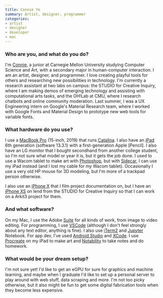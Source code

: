 ```yaml
---
title: Connie Ye
summary: Artist, designer, programmer
categories:
- artist
- designer
- developer
- mac
---
```


### Who are you, and what do you do?

I'm [Connie](https://connieye.com/ "Connie's website."), a junior at Carnegie Mellon University studying Computer Science and Art, with a secondary major in human-computer interaction. I am an artist, designer, and programmer. I love creating playful tools for others and researching new possibilities in technology. I'm currently a research assistant at two labs on campus: the STUDIO for Creative Inquiry, where I am making demos of emerging technology and assisting with computational arts tasks, and the OH!Lab at CMU, where I research chatbots and online community moderation. Last summer, I was a UX Engineering intern on Google's Material Research team, where I worked with Google Fonts and Material Design to prototype new web tools for variable fonts.

### What hardware do you use?

I use a [MacBook Pro][macbook-pro] (15-inch, 2019) that runs [Catalina][macos]. I also have an [iPad][] 6th generation (software 13.3.1) with a first-generation Apple [Pencil]. I also have an LG monitor that I bought secondhand from another college student, so I'm not sure what model or year it is, but it gets the job done. I used to use a Wacom tablet to make art with [Photoshop][], but with [Sidecar](https://support.apple.com/en-us/HT210380 "The Apple support document showing you how to use your iPad as a second screen."), I can use my iPad instead (and I lost my cable for my Wacom tablet). Occasionally I use a very old HP mouse for 3D modeling, but I'm more of a trackpad person otherwise.

I also use an [iPhone X][iphone-x] that I film project documentation on, but I have an [iPhone XS][iphone-xs] on lend from the STUDIO for Creative Inquiry so that I can work on a Arkit3 project for them.

### And what software?

On my Mac, I use the Adobe [Suite][creative-suite] for all kinds of work, from image to video editing. For programming, I use [VSCode][visual-studio-code] (although I don't feel strongly about any text editor, anything is fine). I also use [iTerm2][] and [Jupyter][] Notebook. For app dev, I've used [Android Studio][android-studio] and [XCode][]. I use [Procreate][procreate-ios] on my iPad to make art and [Notability][notability-ios] to take notes and do homework.

### What would be your dream setup?

I'm not sure yet! I'd like to get an eGPU for sure for graphics and machine learning, and maybe when I graduate I'd like to set up a personal server to play around with web stuff, data scraping and more. I'm not too picky otherwise, but it also might be fun to get some digital fabrication tools when they become less expensive.

[macbook-pro]: https://www.apple.com/macbook-pro/ "A laptop."
[macos]: https://en.wikipedia.org/wiki/MacOS "An operating system for Mac hardware."
[ipad]: https://www.apple.com/ipad/ "A tablet device."
[photoshop]: https://www.adobe.com/products/photoshop.html "A bitmap image editor."
[iphone-x]: https://en.wikipedia.org/wiki/IPhone_X "A 5.8 inch smartphone."
[iphone-xs]: https://en.wikipedia.org/wiki/IPhone_XS "A 5.8 inch iOS phone."
[creative-suite]: https://www.adobe.com/creativecloud.html "A collection of design tools."
[visual-studio-code]: https://code.visualstudio.com/ "A development IDE."
[iterm2]: https://iterm2.com/ "An alternative terminal application for Mac OS X."
[jupyter]: https://jupyter.org/ "Web-based live document software."
[android-studio]: https://developer.android.com/studio/intro/index.html "An IDE for Android app development."
[xcode]: https://en.wikipedia.org/wiki/Xcode "An IDE for Mac developers."
[procreate-ios]: https://itunes.apple.com/us/app/procreate/id425073498 "A powerful illustration app."
[notability-ios]: https://itunes.apple.com/us/app/notability/id360593530 "A note-taking app."
